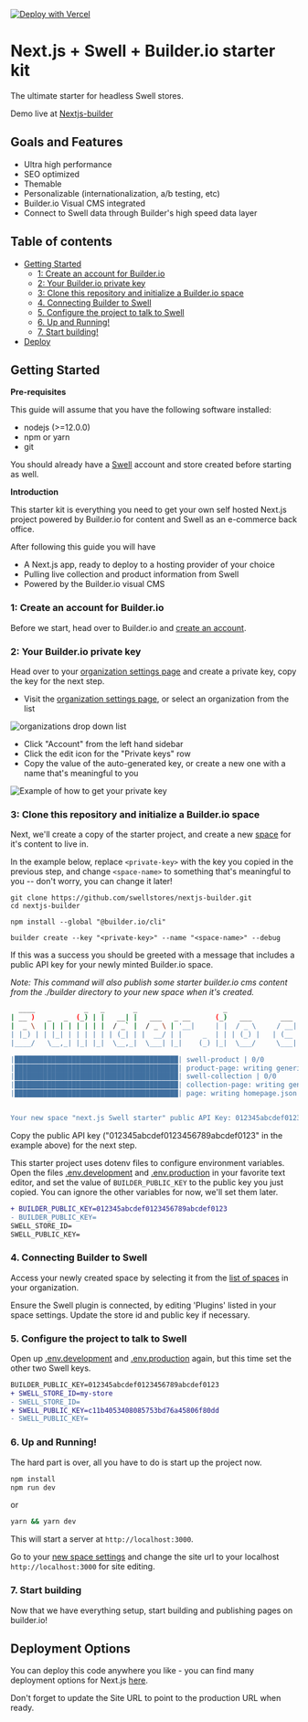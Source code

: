 
[![Deploy with Vercel](https://vercel.com/button)](https://vercel.com/new/clone?repository-url=https%3A%2F%2Fgithub.com%2Fswellstores%2Fnextjs-builder&env=BUILDER_PUBLIC_KEY,SWELL_STORE_ID,SWELL_PUBLIC_KEY&envDescription=API%20keys%20needed%20to%20connect%20to%20your%20Swell%20store%20and%20Builder%20dashboard&envLink=https%3A%2F%2Fgithub.com%2Fswellstores%2Fnextjs-builder%2Fblob%2Fmaster%2FREADME.md)

# Next.js + Swell + Builder.io starter kit

The ultimate starter for headless Swell stores. 

Demo live at [Nextjs-builder](https://builder-demo-theta.vercel.app/about-us)

## Goals and Features

- Ultra high performance
- SEO optimized
- Themable
- Personalizable (internationalization, a/b testing, etc)
- Builder.io Visual CMS integrated
- Connect to Swell data through Builder's high speed data layer

## Table of contents

  - [Getting Started](#getting-started)
      - [1: Create an account for Builder.io](#1-create-an-account-for-builderio)
      - [2: Your Builder.io private key](#2-your-builderio-private-key)
      - [3: Clone this repository and initialize a Builder.io space](#3-clone-this-repository-and-initialize-a-builderio-space)
      - [4. Connecting Builder to Swell](#4-connecting-builder-to-swell)
      - [5. Configure the project to talk to Swell](#5-configure-the-project-to-talk-to-swell)
      - [6. Up and Running!](#6-up-and-running)
      - [7. Start building!](#7-start-building)
  - [Deploy](#deployment-options)


## Getting Started

**Pre-requisites**

This guide will assume that you have the following software installed:

- nodejs (>=12.0.0)
- npm or yarn
- git

You should already have a [Swell](https://swell.store/signup) account and store created before starting as well. 

**Introduction**

This starter kit is everything you need to get your own self hosted
Next.js project powered by Builder.io for content and Swell as an
e-commerce back office.

After following this guide you will have

- A Next.js app, ready to deploy to a hosting provider of your choice
- Pulling live collection and product information from Swell
- Powered by the Builder.io visual CMS

### 1: Create an account for Builder.io

Before we start, head over to Builder.io and [create an account](https://builder.io/signup).

### 2: Your Builder.io private key

Head over to your [organization settings page](https://builder.io/account/organization?root=true) and create a
private key, copy the key for the next step.

- Visit the [organization settings page](https://builder.io/account/organization?root=true), or select
  an organization from the list 

![organizations drop down list](./docs/images/builder-io-organizations.png)

- Click "Account" from the left hand sidebar
- Click the edit icon for the "Private keys" row
- Copy the value of the auto-generated key, or create a new one with a name that's meaningful to you


![Example of how to get your private key](./docs/images/private-key-flow.png)

### 3: Clone this repository and initialize a Builder.io space

Next, we'll create a copy of the starter project, and create a new
[space](https://www.builder.io/c/docs/spaces) for it's content to live
in.

In the example below, replace `<private-key>` with the key you copied
in the previous step, and change `<space-name>` to something that's
meaningful to you -- don't worry, you can change it later!

```
git clone https://github.com/swellstores/nextjs-builder.git
cd nextjs-builder

npm install --global "@builder.io/cli"

builder create --key "<private-key>" --name "<space-name>" --debug
```

If this was a success you should be greeted with a message that
includes a public API key for your newly minted Builder.io space.

*Note: This command will also publish some starter builder.io cms
content from the ./builder directory to your new space when it's
created.*

``` bash
  ____            _   _       _                     _                    _   _ 
| __ )   _   _  (_) | |   __| |   ___   _ __      (_)   ___       ___  | | (_)
|  _ \  | | | | | | | |  / _` |  / _ \ | '__|     | |  / _ \     / __| | | | |
| |_) | | |_| | | | | | | (_| | |  __/ | |     _  | | | (_) |   | (__  | | | |
|____/   \__,_| |_| |_|  \__,_|  \___| |_|    (_) |_|  \___/     \___| |_| |_|

|████████████████████████████████████████| swell-product | 0/0
|████████████████████████████████████████| product-page: writing generic-template.json | 1/1
|████████████████████████████████████████| swell-collection | 0/0
|████████████████████████████████████████| collection-page: writing generic-collection.json | 1/1
|████████████████████████████████████████| page: writing homepage.json | 2/2


Your new space "next.js Swell starter" public API Key: 012345abcdef0123456789abcdef0123
```

Copy the public API key ("012345abcdef0123456789abcdef0123" in the example above) for the next step.

This starter project uses dotenv files to configure environment variables.
Open the files [.env.development](./.env.development) and
[.env.production](./.env.production) in your favorite text editor, and
set the value of `BUILDER_PUBLIC_KEY` to the public key you just copied.
You can ignore the other variables for now, we'll set them later.

```diff
+ BUILDER_PUBLIC_KEY=012345abcdef0123456789abcdef0123
- BUILDER_PUBLIC_KEY=
SWELL_STORE_ID=
SWELL_PUBLIC_KEY=
```

### 4. Connecting Builder to Swell

Access your newly created space by selecting it from the [list of spaces](https://builder.io/spaces?root=true)
in your organization.

Ensure the Swell plugin is connected, by editing 'Plugins' listed in your space settings. Update the store id and public key if necessary.

### 5. Configure the project to talk to Swell

Open up [.env.development](./.env.development) and [.env.production](./.env.production) again,
but this time set the other two Swell keys.

```diff
BUILDER_PUBLIC_KEY=012345abcdef0123456789abcdef0123
+ SWELL_STORE_ID=my-store
- SWELL_STORE_ID=
+ SWELL_PUBLIC_KEY=c11b4053408085753bd76a45806f80dd
- SWELL_PUBLIC_KEY=
```

### 6. Up and Running!

The hard part is over, all you have to do is start up the project now.

```bash
npm install
npm run dev
```
or
```bash
yarn && yarn dev
```

This will start a server at `http://localhost:3000`.

Go to your [new space settings](https://builder.io/account/space) and change the site url to your localhost `http://localhost:3000` for site editing.


### 7. Start building

Now that we have everything setup, start building and publishing pages on builder.io!

## Deployment Options

You can deploy this code anywhere you like - you can find many deployment options for Next.js [here](https://nextjs.org/docs/deployment).

Don't forget to update the Site URL to point to the production URL when ready.

